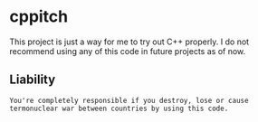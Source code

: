 # cppitch

This project is just a way for me to try out C++ properly.
I do not recommend using any of this code in future projects as of now.

## Liability
```
You're completely responsible if you destroy, lose or cause
termonuclear war between countries by using this code.
```
